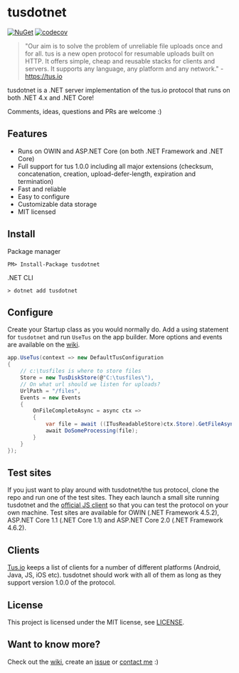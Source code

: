 # tusdotnet

[![NuGet](https://img.shields.io/nuget/v/tusdotnet.svg)](https://www.nuget.org/packages/tusdotnet) [![codecov](https://codecov.io/gh/tusdotnet/tusdotnet/branch/master/graph/badge.svg)](https://codecov.io/gh/tusdotnet/tusdotnet)

>"Our aim is to solve the problem of unreliable file uploads once and for all. tus is a new open protocol for resumable uploads built on HTTP. It offers simple, cheap and reusable stacks for clients and servers. It supports any language, any platform and any network." - https://tus.io

tusdotnet is a .NET server implementation of the tus.io protocol that runs on both .NET 4.x and .NET Core!

Comments, ideas, questions and PRs are welcome :)

## Features

* Runs on OWIN and ASP.NET Core (on both .NET Framework and .NET Core)
* Full support for tus 1.0.0 including all major extensions (checksum, concatenation, creation, upload-defer-length, expiration and termination)
* Fast and reliable
* Easy to configure
* Customizable data storage
* MIT licensed

## Install

Package manager

``PM> Install-Package tusdotnet``

.NET CLI

``> dotnet add tusdotnet``

## Configure

Create your Startup class as you would normally do. Add a using statement for `tusdotnet` and run `UseTus` on the app builder. More options and events are available on the [wiki](https://github.com/tusdotnet/tusdotnet/wiki/Configuration).

```csharp
app.UseTus(context => new DefaultTusConfiguration
{
    // c:\tusfiles is where to store files
    Store = new TusDiskStore(@"C:\tusfiles\"),
    // On what url should we listen for uploads?
    UrlPath = "/files",
    Events = new Events
    {
        OnFileCompleteAsync = async ctx =>
        {
            var file = await ((ITusReadableStore)ctx.Store).GetFileAsync(ctx.FileId, ctx.CancellationToken);
            await DoSomeProcessing(file);
        }
    }
});

```

## Test sites

If you just want to play around with tusdotnet/the tus protocol, clone the repo and run one of the test sites. They each launch a small site running tusdotnet and the [official JS client](https://github.com/tus/tus-js-client) so that you can test the protocol on your own machine. Test sites are available for OWIN (.NET Framework 4.5.2), ASP.NET Core 1.1 (.NET Core 1.1) and ASP.NET Core 2.0 (.NET Framework 4.6.2).

## Clients

[Tus.io](http://tus.io/implementations.html) keeps a list of clients for a number of different platforms (Android, Java, JS, iOS etc). tusdotnet should work with all of them as long as they support version 1.0.0 of the protocol.

## License

This project is licensed under the MIT license, see [LICENSE](LICENSE).

## Want to know more?

Check out the [wiki](https://github.com/tusdotnet/tusdotnet/wiki), create an [issue](https://github.com/tusdotnet/tusdotnet/issues) or [contact me](https://twitter.com/DevLifeOfStefan) :)